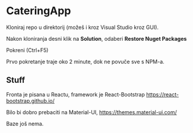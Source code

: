 # CateringApp

Kloniraj repo u direktorij (možeš i kroz Visual Studio kroz GUI).

Nakon kloniranja desni klik na **Solution**, odaberi **Restore Nuget Packages**

Pokreni (Ctrl+F5)

Prvo pokretanje traje oko 2 minute, dok ne povuče sve s NPM-a.


## Stuff

Fronta je pisana u Reactu, framework je React-Bootstrap https://react-bootstrap.github.io/

Bilo bi dobro prebaciti na Material-UI, https://themes.material-ui.com/

Baze još nema.
